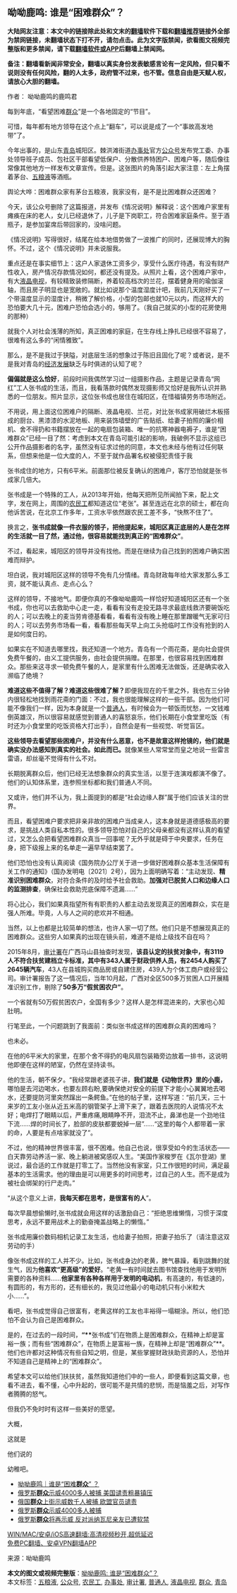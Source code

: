  <h2>呦呦鹿鸣: 谁是“困难群众”？</h2> <p class="notice"><b>大陆网友注意：本文中的链接除此处和文末的<a href="https://github.com/bannedbook/fanqiang" >翻墙</a>软件下载和<a href="https://github.com/killgcd/justmysocks/blob/master/README.md">翻墙推荐</a>链接外全部为禁网链接，未翻墙状态下打不开，请勿点击。此为文字版禁闻，欲看图文视频完整版和更多禁闻，请下载<a href="https://github.com/bannedbook/fanqiang">翻墙软件或APP</a>后翻墙上禁闻网。</p><p>备注：翻墙看新闻非常安全，翻墙以真实身份发表敏感言论有一定风险，但只看不说则没有任何风险，翻的人太多，政府管不过来，也不管。信息自由是天赋人权，请放心大胆的翻墙。</b></p>  <div class="entry"> <p>作者： 呦呦鹿鸣的鹿鸣君</p> <p>每到年底，“看望困难<a href="https://www.bannedbook.org/bnews/tag/%E7%BE%A4%E4%BC%97/" class="st_tag internal_tag" rel="tag" title="标签 群众 下的日志">群众</a>”是一个各地固定的“节目”。</p> <p>可惜，每年都有地方领导在这个点上“翻车”，可以说是成了一个“事故高发地带”了。</p> <p>今年出事的，是山东<a href="https://www.bannedbook.org/bnews/tag/%e9%9d%92%e5%b2%9b/" class="st_tag internal_tag" rel="tag" title="标签 青岛 下的日志">青岛</a>城阳区。棘洪滩街道<a href="https://www.bannedbook.org/bnews/tag/%E5%8A%9E%E4%BA%8B%E5%A4%84/" class="st_tag internal_tag" rel="tag" title="标签 办事处 下的日志">办事处</a>官方<a href="https://www.bannedbook.org/bnews/tag/%E5%85%AC%E4%BC%97%E5%8F%B7/" class="st_tag internal_tag" rel="tag" title="标签 公众号 下的日志">公众号</a>发布党工委、办事处领导班子成员、包社区干部看望低保户、分散供养特困户、困难户等，随后像往常像其他地方一样发布文章宣传。但是。这张图片的角落引起大家注意：左上角摆着茅台、<a href="https://www.bannedbook.org/bnews/tag/%E4%BA%94%E7%B2%AE%E6%B6%B2/" class="st_tag internal_tag" rel="tag" title="标签 五粮液 下的日志">五粮液</a>等酒瓶。</p> <p>舆论大哗：困难群众家有茅台五粮液，我家没有，是不是比困难群众还困难？</p> <p>今天，该公众号删除了这篇报道，并发布《情况说明》解释说：这个困难户家里有瘫痪在床的老人，女儿已经退休了，儿子是下岗职工，符合困难家庭条件。至于酒瓶子，是参加宴席后带回家的，没啥问题。</p> <p>《情况说明》写得很好，结尾在给本地借势做了一波推广的同时，还展现博大的胸怀。不过，这个《情况说明》并未说服我。</p> <p>重点还是在事实细节上：这户人家退休工资多少，享受什么医疗待遇，有没有财产性收入，房产情况存款情况如何，都还没有提及。从照片上看，这个困难户家中，有大<a href="https://www.bannedbook.org/bnews/tag/%E6%B6%B2%E6%99%B6%E7%94%B5%E8%A7%86/" class="st_tag internal_tag" rel="tag" title="标签 液晶电视 下的日志">液晶电视</a>，有较精致装修隔断，养着较高档次的兰花，摆着健身用的瑜伽滚轴，而且房子明显也是宽敞的。就比如说那个温度湿度计吧，我前几天刚好买了一个带温度显示的湿度计，稍微了解价格，小型的包邮也就10元以内，而这样大的恐怕要大几十元，困难户恐怕会选小的，够用了。（我自己就买的小型的花房使用的那种）</p> <p>就我个人对社会浅薄的所知，真正困难的家庭，在生存线上挣扎已经很不容易了，很难有这么多的“闲情雅致”。</p> <p>那么，是不是我过于狭隘，对底层生活的想象过于陈旧且固化了呢？或者说，是不是我对青岛的<span class='wp_keywordlink'><a href="https://www.bannedbook.org/forum2/topic869.html" title="宪政、法治和经济发展——走向市场经济的制度保障" target="_blank">经济发展</a></span>缺乏与时俱进的认知了呢？</p> <p><strong>偏偏就是这么恰好</strong>，前段时间我偶然学习过一组摄影作品，主题是记录青岛“网红”工人张书成的生活，而且，我看落款时偶然发现摄影师又恰好是我所认识并熟悉的一位朋友。照片显示，这位张书成也居住在城阳区，在惜福镇劳务市场附近。</p>  <p>不用说，用上面这位困难户的隔断、液晶电视、兰花，对比张书成家用破烂木板搭成的厨台、黑漆漆的水泥地板、用来装饰墙壁的广告贴纸、给妻子拍照的廉价相机、舍不得扔和书籍摆放在一起的电扇包装箱、唯一的抗寒神器电褥子，谁是“困难群众”已经一目了然：考虑到本文在青岛可能引起的影响，我破例不显示这组已公开作品摄影者的名字，虽然没有征求过他的同意，本文也未经与他有过任何联系，但想来他是一位大度的人，不至于就作品署名权被侵犯责怪于我</p> <p>张书成住的地方，只有6平米。前面那位被反复确认的困难户，客厅恐怕就是张书成家几倍大。</p> <p>张书成是一个特殊的工人，从2013年开始，他每天把所见所闻拍下来，配上文字，发在网上，周围的<a href="https://www.bannedbook.org/bnews/tag/%e5%86%9c%e6%b0%91%e5%b7%a5/" class="st_tag internal_tag" rel="tag" title="标签 农民工 下的日志">农民工</a>都知道这位“老张”。甚至连远在北京的硕士，都在向他诉苦说，在北京工作多年，工资水平依然跟农民工差不多，“快熬不住了”。</p> <p>换言之，<strong>张书成就像一件衣服的领子，把他提起来，城阳区真正底层的人是在怎样的生活就一目了然，通过他，很容易就能找到真正的“困难群众”</strong>。</p> <p>不过，看起来，城阳区的领导并没有找他。而是在继续为自己找到的困难户确实困难而辩护。</p> <p>坦白说，我对城阳区这样的领导不免有几分情绪。青岛财政每年给大家发那么多工资，就不能认真点、走点心么？</p> <p>这样的领导，不接地气。即便你真的不像呦呦鹿鸣一样恰好知道城阳区还有一个张书成，你也可以去救助中心走一走，看看有没有走投无路寻求最底线救济要碗饭吃的人；可以去晚上的麦当劳肯德基看看，看看有没有晚上睡在那里蹭暖气无家可归的人；可以去劳务市场看一看，看看那些每天早上向工头抢临时工作没有抢到的人是如何度日的。</p> <p>如果实在不知道去哪里找，我还知道一个地方。青岛有一个雨花斋，是向社会提供免费午餐的，由义工提供服务，由社会提供捐赠。在那里，也很容易找到困难群众。那些来这寻求一顿免费午餐的人，是家里有什么困难无法做饭，还是确实收入濒临了绝境？</p> <p><strong>难道这些不值得了解？难道这些很难了解？</strong>即便我现在的千里之外，我也在三分钟内很轻松地找到雨花斋的门面：不过，我也很能理解这样的一些干部。因为他们可能不像我们一样，因为本身就是一个<a href="https://www.bannedbook.org/bnews/tag/%E6%99%AE%E9%80%9A%E4%BA%BA/" class="st_tag internal_tag" rel="tag" title="标签 普通人 下的日志">普通人</a>，有时候会为一顿饭而忧愁，一文钱难倒英雄汉，所以很容易就感觉到普通人的喜怒哀乐，他们长期在小食堂里吃饭（有时还为小食堂里的吃饭资格大打出手），自然会是有一些视觉、听觉盲区。</p> <p><strong>这些领导去看望那些困难户，并没有什么恶意，也不是故意这样抢镜的，他们就是确实没办法感知到真实的社会。如此而已。</strong>就像某些人常常堂而皇之地说一些雷言雷语，却丝毫不觉得有什么不对。</p> <p>长期脱离群众后，他们已经无法想象群众的真实生活，以至于连演戏都演不像了。他们的认知体系里，连参照坐标都和我们普通人不同。</p>  <p>又或许，他们并不认为，我上面提到的都是“社会边缘人群”属于他们应该关注的世界。</p> <p>而且，看望困难户要求把非亲非故的困难户当成亲人，这本身就是道德感极高的要求，是挑战人类自私本性的。很多领导恐怕对自己的父母亲都没有这样认真的看望过，又怎么会把看望困难群众真当一回事呢？无外乎就是碍于中央要求，任务在身，把下级报上来的名单走一遍早早结束罢了。</p> <p>他们恐怕也没有认真阅读《国务院办公厅关于进一步做好困难群众基本生活保障有关工作的通知》（国办发明电〔2021〕2号），因为上面明确写着：“主动发现、<strong>精准识别困难群众</strong>，对符合条件的及时给予社会救助。<strong>加强对已脱贫人口和边缘人口的监测排查</strong>，确保社会救助兜底保障不遗漏……”</p> <p>将心比心，我们如果真指望所有有职责的人都主动去发现真正的困难群众，实在是强人所难。毕竟，人与人之间的悲欢并不相通。</p> <p>当然，以上也都是比较简单的想法，也许人家一切了然。他们只是不想展现真正的困难群众。这些穷人如果真的出现在镜头前，难道不是给上级找不自在吗？</p> <p>2015年8月，<a href="https://www.bannedbook.org/bnews/tag/%E5%AE%A1%E8%AE%A1%E7%BD%B2/" class="st_tag internal_tag" rel="tag" title="标签 审计署 下的日志">审计署</a>在广西马山县抽查时发现，<strong>该县认定的扶贫对象中，有3119人不符合扶贫建档立卡标准，其中有343人属于财政供养人员，有2454人购买了2645辆汽车</strong>，43人在县城购买商品房或自建住房，439人为个体工商户或经营公司。审计署报告了这一情况后，当年10月起，广西对全区500多万贫困人口开展精准识别工作，剔除了<strong>50多万“假贫困农户”</strong>。</p> <p>一个省就有50万假贫困农户，全国有多少？这样人是怎样混进来的，大家也心知肚明。</p> <p>行笔至此，一个问题跳到了我面前：类似张书成这样的困难群众真的困难吗？</p> <p>也未必。</p> <p>在他的6平米大的家里，在那个舍不得扔的电风扇包装箱旁边放着一排书，这说明他即便在这样的陋室，仍然在坚持读书。</p> <p>他的生活，朝不保夕。“我经常跟老婆孩子讲，<strong>我们就是《动物世界》里的小鹿，</strong>哪怕是去河边喝水，也要左顾右盼,要确保绝对安全的前提下才能小心翼翼地去喝水，还要提防河里突然蹿出一条鳄鱼。”在他的帖子里，这样写道：“前几天，三十来岁的工友小张从近五米高的钢管架子上滑下来了，跟着去医院的人说情况不太好；电焊打了眼睛以后，严重疼痛,眼睛睁不开，泪流不止，鼻涕也是一个劲地往下流……焊的时间长了，脸部的皮肤都要蜕掉一层”……“这里的每个人都带着一家的命，人要是有点啥家就没了”。</p>  <p>不过，他的精神世界很丰富，很不困难。他自己也说，很享受如今的生活状态——白天靠劳动养活一家、晚上躺进被窝感叹人生。“美国作家梭罗在《瓦尔登湖》里说过，最合适的工作就是打零工了。当然他没有家室，只工作很短的时间，满足最基本的生活需求。他的理由是可以用更多的时间思考，过自己的人生。而不是成为被社会绑架的行尸走肉。”</p> <p>“从这个意义上讲，<strong>我每天都在思考，是很富有的人</strong>”。</p> <p>每次早晨想偷懒时,张书成就会用这样的话激励自己：“拒绝思维懒惰，习惯于深度思考，永远不要用战术上的勤奋掩盖战略上的懒惰。”</p> <p>张书成用廉价数码相机记录工友生活，也给妻子拍照，把妻子拍乐了（请注意这双劳动的手）</p> <p>像张书成这样的工人并不少。比如，张书成身边的老黄，脾气暴躁，看到跳舞的就生气，因为<strong>他喜欢“更高级”的爱好</strong>。“老黄一有时间就去图书馆查找他用于发明所需要的各种资料……<strong>他家里有各种各样用于发明的电动机</strong>，有高速的，有低速的，有圆形的，有方形的，还有细长的，我见过他最小的电动机只有小米粒大小……”。</p> <p>看吧，张书成觉得自己很富有，老黄这样的工友也丰裕得一塌糊涂。所以，他们恐怕不会认为自己是困难群众。</p> <p>是的，在过去的一段时间，<strong>“**</strong>张书成”们在物质上是困难群众，在精神上却是富裕一族；而有些“困难群众”，在物质上是富裕一族，在精神上却是“困难群众”**。他们也许都对这种情况有些自知之明，但是，某些掌握财政扶助资源的人，恐怕并不知道自己是精神上的“困难群众”。</p> <p>希望本文可以给他们扶扶贫，虽然我知道他们中的一些人，即便看到这篇文章，也看不进去，看不懂，心中升起的，很可能不是共情的悲悯，而是恼羞之后，对写作者腾腾的怒气。</p> <p>但我仍不免时时有这样一些美好的愿望。</p> <p>大概，</p> <p>这就是</p>  <p>他们说的</p> <p>幼稚吧。</p> <ul class='op-related-articles' title='相关阅读'> <li><a href='https://www.bannedbook.org/bnews/baitai/20210205/1482135.html' target='_blank'>呦呦鹿鸣｜谁是“困难<b>群众</b>” ？</a></li> <li><a href='https://www.bannedbook.org/bnews/worldnews/20210201/1479219.html' target='_blank'>俄罗斯<b>群众</b>示威4000多人被捕 美国谴责粗暴镇压</a></li> <li><a href='https://www.bannedbook.org/bnews/baitai/20210201/1478979.html' target='_blank'>俄国<b>群众</b>上街示威数千人被捕 欧盟官员谴责</a></li> <li><a href='https://www.bannedbook.org/bnews/baitai/20210201/1478977.html' target='_blank'>俄罗斯<b>群众</b>示威4000多人被捕</a></li> <li><a href='https://www.bannedbook.org/bnews/baitai/20210131/1478490.html' target='_blank'>俄罗斯<b>群众</b>将再示威 反对派纳瓦尼亲友已遭软禁</a></li> </ul> <p class="texttj"> <a href="https://github.com/bannedbook/fanqiang/wiki/V2ray%E6%9C%BA%E5%9C%BA" target="_blank">WIN/MAC/安卓/iOS高速翻墙:高清视频秒开,超低延迟</a><br/> <a href="https://github.com/bannedbook/fanqiang/wiki/%E7%A6%81%E9%97%BB%E7%BD%91%E5%AE%89%E5%8D%93%E7%BF%BB%E5%A2%99%E6%96%B0%E9%97%BBAPP" target="_blank">免费PC翻墙、安卓VPN翻墙APP</a></p><p> 来源：呦呦鹿鸣 </p><a name='sharetosocial'></a>       <div><b>本文的图文或视频完整版</b>：<a href='https://www.bannedbook.org/bnews/comments/20210206/1482561.html'>呦呦鹿鸣: 谁是“困难群众”？</a></div>  </div><!--END ENTRY--> <div class="postfooter"> <div>本文标签：<a href="https://www.bannedbook.org/bnews/tag/%E4%BA%94%E7%B2%AE%E6%B6%B2/" rel="tag">五粮液</a>, <a href="https://www.bannedbook.org/bnews/tag/%E5%85%AC%E4%BC%97%E5%8F%B7/" rel="tag">公众号</a>, <a href="https://www.bannedbook.org/bnews/tag/%e5%86%9c%e6%b0%91%e5%b7%a5/" rel="tag">农民工</a>, <a href="https://www.bannedbook.org/bnews/tag/%E5%8A%9E%E4%BA%8B%E5%A4%84/" rel="tag">办事处</a>, <a href="https://www.bannedbook.org/bnews/tag/%E5%AE%A1%E8%AE%A1%E7%BD%B2/" rel="tag">审计署</a>, <a href="https://www.bannedbook.org/bnews/tag/%E6%99%AE%E9%80%9A%E4%BA%BA/" rel="tag">普通人</a>, <a href="https://www.bannedbook.org/bnews/tag/%E6%B6%B2%E6%99%B6%E7%94%B5%E8%A7%86/" rel="tag">液晶电视</a>, <a href="https://www.bannedbook.org/bnews/tag/%E7%BE%A4%E4%BC%97/" rel="tag">群众</a>, <a href="https://www.bannedbook.org/bnews/tag/%e9%9d%92%e5%b2%9b/" rel="tag">青岛</a></div>  </div><!--END POSTFOOTER--> 
